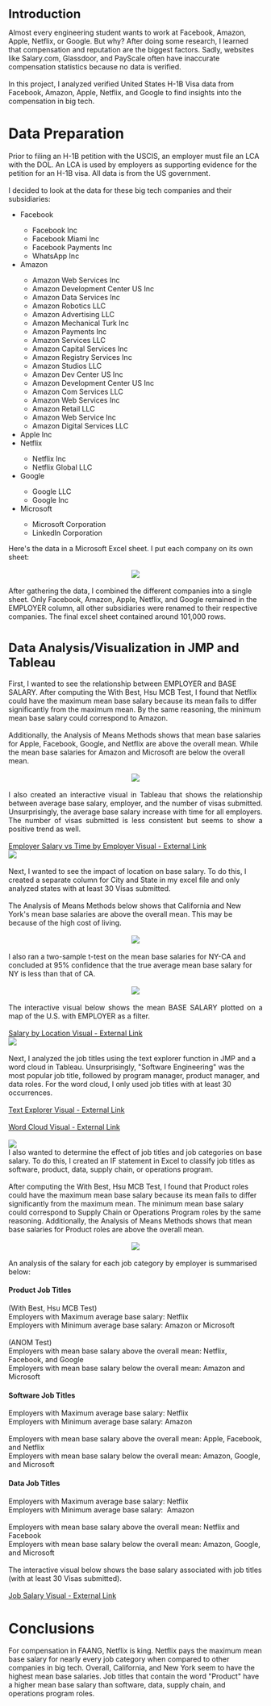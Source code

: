 <p><b><span style="font-size: x-large;">Introduction</span></b></p><div><div>Almost every engineering student wants to work at Facebook, Amazon, Apple, Netflix, or Google. But why? After doing some research, I learned that compensation and reputation are the biggest factors. Sadly, websites like Salary.com, Glassdoor, and PayScale often have inaccurate compensation statistics because no data is verified.&nbsp;</div><div><br /></div><div>In this project, I analyzed verified United States H-1B Visa data from Facebook, Amazon, Apple, Netflix, and Google to find insights into the compensation in big tech.&nbsp;</div><h1>Data Preparation&nbsp;&nbsp;</h1><div><div>Prior to filing an H-1B petition with the USCIS, an employer must file an LCA with the DOL. An LCA is used by employers as supporting evidence for the petition for an H-1B visa. All data is from the US government.&nbsp;</div><div><br /></div><div>I decided to look at the data for these big tech companies and their subsidiaries:</div><div><ul><li>Facebook</li><ul><li>Facebook Inc</li><li>Facebook Miami Inc</li><li>Facebook Payments Inc</li><li>WhatsApp Inc</li></ul><li>Amazon</li><ul><li>Amazon Web Services Inc&nbsp;</li><li>Amazon Development Center US Inc&nbsp;</li><li>Amazon Data Services Inc&nbsp;</li><li>Amazon Robotics LLC&nbsp;</li><li>Amazon Advertising LLC&nbsp;</li><li>Amazon Mechanical Turk Inc&nbsp;</li><li>Amazon Payments Inc&nbsp;</li><li>Amazon Services LLC&nbsp;</li><li>Amazon Capital Services Inc&nbsp;</li><li>Amazon Registry Services Inc&nbsp;</li><li>Amazon Studios LLC&nbsp;</li><li>Amazon Dev Center US Inc&nbsp;</li><li>Amazon Development Center US Inc&nbsp;</li><li>Amazon Com Services LLC&nbsp;</li><li>Amazon Web Services Inc&nbsp;</li><li>Amazon Retail LLC&nbsp;</li><li>Amazon Web Service Inc&nbsp;</li><li>Amazon Digital Services LLC&nbsp;</li></ul><li>Apple Inc</li><li>Netflix</li><ul><li>Netflix Inc</li><li>Netflix Global LLC</li></ul><li>Google</li><ul><li>Google LLC</li><li>Google Inc</li></ul><li>Microsoft&nbsp;</li><ul><li>Microsoft Corporation</li><li>LinkedIn Corporation</li></ul></ul></div></div><div>Here's the data in a Microsoft Excel sheet. I put each company on its own sheet:</div><div><div class="separator" style="clear: both; text-align: center;"><span style="text-align: left;"><div><br /></div></span></div></div><div class="separator" style="clear: both; text-align: center;"><a href="https://1.bp.blogspot.com/-Ry13-fn0yWg/X_y70Qow9CI/AAAAAAAAGxs/sWUbUWeqoCgOC6KFUflqlDVj1fVva2yLQCNcBGAsYHQ/s639/Excel.png" style="margin-left: 1em; margin-right: 1em;"><img border="0" data-original-height="408" data-original-width="639" src="https://1.bp.blogspot.com/-Ry13-fn0yWg/X_y70Qow9CI/AAAAAAAAGxs/sWUbUWeqoCgOC6KFUflqlDVj1fVva2yLQCNcBGAsYHQ/s16000/Excel.png" /></a></div><div class="separator" style="clear: both; text-align: center;"><br /></div><div class="separator" style="clear: both;">After gathering the data, I combined the different companies into a single sheet. Only Facebook, Amazon, Apple, Netflix, and Google remained in the EMPLOYER column, all other subsidiaries were renamed to their respective companies. The final excel sheet contained around 101,000 rows.&nbsp;</div><h1><span style="font-size: x-large;">Data Analysis/Visualization in JMP and Tableau&nbsp;</span></h1><div>First, I wanted to see the relationship between EMPLOYER&nbsp;and BASE SALARY. After computing the&nbsp;With Best, Hsu MCB Test, I found that Netflix could have the maximum mean base salary because its mean fails to differ significantly from the maximum mean. By the same reasoning, the minimum mean base salary could correspond to Amazon.&nbsp;</div><div><br /></div><div>Additionally, the Analysis of Means Methods shows that mean base salaries for Apple, Facebook, Google, and Netflix are above the overall mean. While the mean base salaries for Amazon and Microsoft are below the overall mean.&nbsp;</div><div><br /></div><div class="separator" style="clear: both; text-align: center;"><a href="https://1.bp.blogspot.com/-wqbdR5U-DSM/X_zUFBX7PXI/AAAAAAAAGyI/ubYnGkGzwicXW_4c-qm8_luI6qIMejeXACNcBGAsYHQ/s1555/BASE%2BSALARY%2Bby%2BEmployer.png" style="margin-left: 1em; margin-right: 1em;"><img border="0" data-original-height="1555" data-original-width="665" src="https://1.bp.blogspot.com/-wqbdR5U-DSM/X_zUFBX7PXI/AAAAAAAAGyI/ubYnGkGzwicXW_4c-qm8_luI6qIMejeXACNcBGAsYHQ/s16000/BASE%2BSALARY%2Bby%2BEmployer.png" /></a></div><div class="separator" style="clear: both; text-align: center;"><span style="text-align: left;"><br /></span></div><div class="separator" style="clear: both; text-align: justify;"><span style="text-align: left;">I also created an interactive visual&nbsp;in Tableau that shows the relationship between average base salary, employer, and the number of visas submitted. Unsurprisingly, the average base salary increase with time for all employers. The number of visas submitted is less consistent but seems to show a positive trend as well.&nbsp;&nbsp;</span></div></div><div class="separator" style="clear: both; text-align: justify;"><span style="text-align: left;"><br /></span></div><div class="separator" style="clear: both; text-align: justify;"><span style="text-align: left;"><a href="https://public.tableau.com/profile/albert.b.joseph#!/vizhome/EmployerSalaryvsTimebyEmployer/EmployerSalaryvsTimebyEmployer" target="_blank">Employer Salary vs Time by Employer Visual - External Link</a></span></div><div class="tableauPlaceholder" id="viz1610506480882" style="position: relative;"><noscript><a href='https:&#47;&#47;www.linkedin.com&#47;in&#47;albertjoseph1&#47;'><img alt=' ' src='https:&#47;&#47;public.tableau.com&#47;static&#47;images&#47;Em&#47;EmployerSalaryvsTimebyEmployer&#47;EmployerSalaryvsTimebyEmployer&#47;1_rss.png' style='border: none' /></a></noscript></div><div class="tableauPlaceholder" id="viz1610506480882" style="position: relative;"><br /></div><div class="tableauPlaceholder" id="viz1610506480882" style="position: relative;"><div>Next, I wanted to see the impact of location on base salary. To do this, I created a separate column for City and State in my excel file and only analyzed states with at least 30 Visas submitted.&nbsp;</div><div><br /></div><div>The Analysis of Means Methods below shows that California and New York's mean base salaries are above the overall mean. This may be because of the high cost of living.&nbsp;</div><div><br /></div><div class="separator" style="clear: both; text-align: center;"><a href="https://1.bp.blogspot.com/-bMH8vCtyZM0/X_z73cxNasI/AAAAAAAAGyk/d2kC2aMsLCY7-4VuD63WfMV8Ohjnky2GwCNcBGAsYHQ/s1194/Average%2BSalary%2Bby%2BState.png" style="margin-left: 1em; margin-right: 1em;"><img border="0" data-original-height="1194" data-original-width="651" src="https://1.bp.blogspot.com/-bMH8vCtyZM0/X_z73cxNasI/AAAAAAAAGyk/d2kC2aMsLCY7-4VuD63WfMV8Ohjnky2GwCNcBGAsYHQ/s16000/Average%2BSalary%2Bby%2BState.png" /></a></div><br /><div>I also ran a two-sample t-test on the mean base salaries for NY-CA and concluded at 95% confidence that the true average mean base salary for NY is less than that of CA.&nbsp;</div><div><br /></div><div class="separator" style="clear: both; text-align: center;"><a href="https://1.bp.blogspot.com/-jzy_lD78gLE/X_z-XYIvGGI/AAAAAAAAGy8/nDoZztNpDygHQ_4q2FsxI4RbiopjiOcNACNcBGAsYHQ/s498/NY%2Bvs%2BCA.png" style="margin-left: 1em; margin-right: 1em;"><img border="0" data-original-height="204" data-original-width="498" src="https://1.bp.blogspot.com/-jzy_lD78gLE/X_z-XYIvGGI/AAAAAAAAGy8/nDoZztNpDygHQ_4q2FsxI4RbiopjiOcNACNcBGAsYHQ/s16000/NY%2Bvs%2BCA.png" /></a></div><div class="separator" style="clear: both; text-align: center;"><span style="text-align: left;"><br /></span></div><div class="separator" style="clear: both; text-align: justify;"><span style="text-align: left;">The interactive visual below shows the mean BASE SALARY plotted on a map of the U.S. with EMPLOYER as a filter.&nbsp;&nbsp;</span></div><div class="separator" style="clear: both; text-align: justify;"><span style="text-align: left;"><br /></span></div><div class="separator" style="clear: both; text-align: justify;"><span style="text-align: left;"><a href="https://public.tableau.com/profile/albert.b.joseph#!/vizhome/SalarybyLocation_16105056002930/SalarybyLocation" target="_blank">Salary by Location Visual - External Link</a></span></div></div><div class="tableauPlaceholder" id="viz1610506527301" style="position: relative;"><noscript><a href='https:&#47;&#47;www.linkedin.com&#47;in&#47;albertjoseph1&#47;'><img alt=' ' src='https:&#47;&#47;public.tableau.com&#47;static&#47;images&#47;Sa&#47;SalarybyLocation_16105056002930&#47;SalarybyLocation&#47;1_rss.png' style='border: none' /></a></noscript></div><div class="tableauPlaceholder" id="viz1610506527301" style="position: relative;"><br /></div><div class="tableauPlaceholder" id="viz1610506527301" style="position: relative;">Next, I analyzed the job titles using the text explorer function in JMP and a word cloud in Tableau. Unsurprisingly, "Software Engineering" was the most popular job title, followed by program manager, product manager, and data roles. For the word cloud, I only used job titles with at least 30 occurrences.&nbsp;</div><div class="tableauPlaceholder" id="viz1610506527301" style="position: relative;"><br /></div><div class="tableauPlaceholder" id="viz1610506527301" style="position: relative;"><div><a href="https://public.jmp.com/packages/Text-Explorer-for-JOB-TITLE/js-p/cM_Y5WHnkwFyYYBjdGzcF" target="_blank">Text Explorer Visual - External Link</a></div><div><br /></div></div>                <script type="text/javascript">                    var divElement = document.getElementById('viz1610506527301');                    var vizElement = divElement.getElementsByTagName('object')[0];                    vizElement.style.width='100%';vizElement.style.height=(divElement.offsetWidth*0.75)+'px';                    var scriptElement = document.createElement('script');                    scriptElement.src = 'https://public.tableau.com/javascripts/api/viz_v1.js';                    vizElement.parentNode.insertBefore(scriptElement, vizElement);                </script><div class="tableauPlaceholder" id="viz1610506663055" style="position: relative;"><a href="https://public.tableau.com/profile/albert.b.joseph#!/vizhome/JobTitleWordCloud/JobTitleWordCloud" target="_blank">Word Cloud Visual - External Link</a></div><div class="tableauPlaceholder" id="viz1610506663055" style="position: relative;"><br /><noscript><a href='#'><img alt=' ' src='https:&#47;&#47;public.tableau.com&#47;static&#47;images&#47;Jo&#47;JobTitleWordCloud&#47;JobTitleWordCloud&#47;1_rss.png' style='border: none' /></a></noscript></div><div class="tableauPlaceholder" id="viz1610506663055" style="position: relative;"><div class="tableauPlaceholder" id="viz1610417979141" style="position: relative;">I also wanted to determine the effect of job titles and job categories on base salary. To do this, I created an IF statement in Excel to classify job titles as software, product, data, supply chain, or operations program.&nbsp;</div><div class="tableauPlaceholder" id="viz1610417979141" style="position: relative;"><br /></div><div class="tableauPlaceholder" id="viz1610417979141" style="position: relative;"><div>After computing the&nbsp;With Best, Hsu MCB Test, I found that Product roles could have the maximum mean base salary because its mean fails to differ significantly from the maximum mean. The minimum mean base salary could correspond to Supply Chain or Operations Program roles by the same reasoning. Additionally, the Analysis of Means Methods shows that mean base salaries for Product roles are above the overall mean.&nbsp;&nbsp;</div><div><br /></div><div class="separator" style="clear: both; text-align: center;"><a href="https://1.bp.blogspot.com/-zYZUT5cNiOg/X_0R27faWpI/AAAAAAAAGzI/hAhK6617O78shzD_WNoXWnicUl3rvBiQgCNcBGAsYHQ/s1412/Salary%2Bby%2BVertical.png" style="margin-left: 1em; margin-right: 1em;"><img border="0" data-original-height="1412" data-original-width="644" src="https://1.bp.blogspot.com/-zYZUT5cNiOg/X_0R27faWpI/AAAAAAAAGzI/hAhK6617O78shzD_WNoXWnicUl3rvBiQgCNcBGAsYHQ/s16000/Salary%2Bby%2BVertical.png" /></a></div><div><br /></div><div>An analysis of the salary for each job category by employer is summarised below:</div><h4>Product Job Titles</h4><div><div>(With Best, Hsu MCB Test)</div><div>Employers with Maximum average base salary: Netflix</div><div><div>Employers with Minimum average base salary: Amazon or Microsoft</div><div><br /></div></div><div>(ANOM Test)</div><div>Employers with mean base salary above the overall mean: Netflix, Facebook, and Google</div><div>Employers with mean base salary below the overall mean: Amazon and Microsoft&nbsp;</div></div><h4>Software Job Titles</h4><div>Employers with Maximum average base salary: Netflix</div><div><div>Employers with Minimum average base salary: Amazon</div><div><br /></div></div><div>Employers with mean base salary above the overall mean: Apple, Facebook, and Netflix</div><div>Employers with mean base salary below the overall mean: Amazon, Google, and Microsoft</div><h4>Data Job Titles</h4><h4><div style="font-weight: 400;"><div>Employers with Maximum average base salary: Netflix</div><div><div>Employers with Minimum average base salary:&nbsp; Amazon</div><div><br /></div></div><div>Employers with mean base salary above the overall mean: Netflix and Facebook</div><div>Employers with mean base salary below the overall mean: Amazon, Google, and Microsoft</div><div><br /></div><div>The interactive visual below shows the base salary associated with job titles (with at least 30 Visas submitted).&nbsp;</div><div><br /></div><div><a href="https://public.tableau.com/profile/albert.b.joseph#!/vizhome/JobSalary/JobSalary" target="_blank">Job Salary Visual - External Link</a></div></div></h4></div></div><div class="tableauPlaceholder" id="viz1610506768782" style="position: relative;"><h1 style="position: relative;">Conclusions</h1><div>For compensation in FAANG, Netflix is king. Netflix pays the maximum mean base salary for nearly every job category when compared to other companies in big tech. Overall, California, and New York seem to have the highest mean base salaries. Job titles that contain the word "Product" have a higher mean base salary than software, data, supply chain, and operations program roles.
